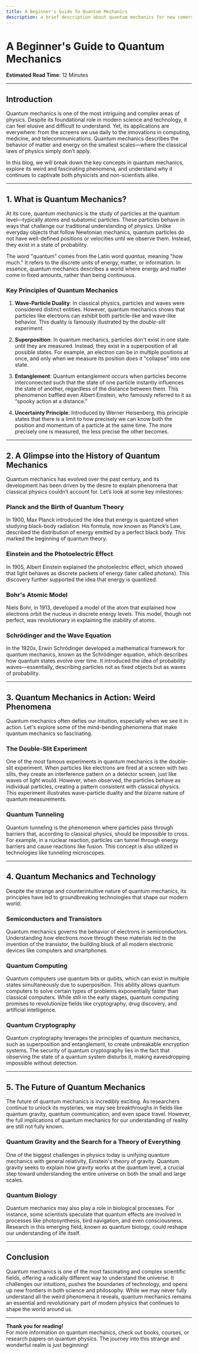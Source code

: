 ```yaml
---
title: A Beginner's Guide To Quantum Mechanics
description: a brief description about quantum mechanics for new comers to the subject 
---
```

# A Beginner's Guide to Quantum Mechanics

**Estimated Read Time**: 12 Minutes

---

## Introduction

Quantum mechanics is one of the most intriguing and complex areas of physics. Despite its foundational role in modern science and technology, it can feel elusive and difficult to understand. Yet, its applications are everywhere: from the screens we use daily to the innovations in computing, medicine, and telecommunications. Quantum mechanics describes the behavior of matter and energy on the smallest scales—where the classical laws of physics simply don’t apply.

In this blog, we will break down the key concepts in quantum mechanics, explore its weird and fascinating phenomena, and understand why it continues to captivate both physicists and non-scientists alike.

---

## 1. What is Quantum Mechanics?

At its core, quantum mechanics is the study of particles at the quantum level—typically atoms and subatomic particles. These particles behave in ways that challenge our traditional understanding of physics. Unlike everyday objects that follow Newtonian mechanics, quantum particles do not have well-defined positions or velocities until we observe them. Instead, they exist in a state of probability.

The word "quantum" comes from the Latin word *quantus*, meaning "how much." It refers to the discrete units of energy, matter, or information. In essence, quantum mechanics describes a world where energy and matter come in fixed amounts, rather than being continuous.

### Key Principles of Quantum Mechanics

1. **Wave-Particle Duality**: In classical physics, particles and waves were considered distinct entities. However, quantum mechanics shows that particles like electrons can exhibit both particle-like and wave-like behavior. This duality is famously illustrated by the *double-slit experiment*.

2. **Superposition**: In quantum mechanics, particles don't exist in one state until they are measured. Instead, they exist in a superposition of all possible states. For example, an electron can be in multiple positions at once, and only when we measure its position does it "collapse" into one state.

3. **Entanglement**: Quantum entanglement occurs when particles become interconnected such that the state of one particle instantly influences the state of another, regardless of the distance between them. This phenomenon baffled even Albert Einstein, who famously referred to it as “spooky action at a distance.”

4. **Uncertainty Principle**: Introduced by Werner Heisenberg, this principle states that there is a limit to how precisely we can know both the position and momentum of a particle at the same time. The more precisely one is measured, the less precise the other becomes.

---

## 2. A Glimpse into the History of Quantum Mechanics

Quantum mechanics has evolved over the past century, and its development has been driven by the desire to explain phenomena that classical physics couldn’t account for. Let’s look at some key milestones:

### **Planck and the Birth of Quantum Theory**  
In 1900, Max Planck introduced the idea that energy is quantized when studying black-body radiation. His formula, now known as Planck’s Law, described the distribution of energy emitted by a perfect black body. This marked the beginning of quantum theory.

### **Einstein and the Photoelectric Effect**  
In 1905, Albert Einstein explained the photoelectric effect, which showed that light behaves as discrete packets of energy (later called photons). This discovery further supported the idea that energy is quantized.

### **Bohr's Atomic Model**  
Niels Bohr, in 1913, developed a model of the atom that explained how electrons orbit the nucleus in discrete energy levels. This model, though not perfect, was revolutionary in explaining the stability of atoms.

### **Schrödinger and the Wave Equation**  
In the 1920s, Erwin Schrödinger developed a mathematical framework for quantum mechanics, known as the Schrödinger equation, which describes how quantum states evolve over time. It introduced the idea of probability waves—essentially, describing particles not as fixed objects but as waves of probability.

---

## 3. Quantum Mechanics in Action: Weird Phenomena

Quantum mechanics often defies our intuition, especially when we see it in action. Let's explore some of the mind-bending phenomena that make quantum mechanics so fascinating.

### **The Double-Slit Experiment**  
One of the most famous experiments in quantum mechanics is the double-slit experiment. When particles like electrons are fired at a screen with two slits, they create an interference pattern on a detector screen, just like waves of light would. However, when observed, the particles behave as individual particles, creating a pattern consistent with classical physics. This experiment illustrates wave-particle duality and the bizarre nature of quantum measurements.

### **Quantum Tunneling**  
Quantum tunneling is the phenomenon where particles pass through barriers that, according to classical physics, should be impossible to cross. For example, in a nuclear reaction, particles can tunnel through energy barriers and cause reactions like fusion. This concept is also utilized in technologies like tunneling microscopes.

---

## 4. Quantum Mechanics and Technology

Despite the strange and counterintuitive nature of quantum mechanics, its principles have led to groundbreaking technologies that shape our modern world.

### **Semiconductors and Transistors**  
Quantum mechanics governs the behavior of electrons in semiconductors. Understanding how electrons move through these materials led to the invention of the transistor, the building block of all modern electronic devices like computers and smartphones.

### **Quantum Computing**  
Quantum computers use quantum bits or qubits, which can exist in multiple states simultaneously due to superposition. This ability allows quantum computers to solve certain types of problems exponentially faster than classical computers. While still in the early stages, quantum computing promises to revolutionize fields like cryptography, drug discovery, and artificial intelligence.

### **Quantum Cryptography**  
Quantum cryptography leverages the principles of quantum mechanics, such as superposition and entanglement, to create unbreakable encryption systems. The security of quantum cryptography lies in the fact that observing the state of a quantum system disturbs it, making eavesdropping impossible without detection.

---

## 5. The Future of Quantum Mechanics

The future of quantum mechanics is incredibly exciting. As researchers continue to unlock its mysteries, we may see breakthroughs in fields like quantum gravity, quantum communication, and even space travel. However, the full implications of quantum mechanics for our understanding of reality are still not fully known.

### **Quantum Gravity and the Search for a Theory of Everything**  
One of the biggest challenges in physics today is unifying quantum mechanics with general relativity, Einstein's theory of gravity. Quantum gravity seeks to explain how gravity works at the quantum level, a crucial step toward understanding the entire universe on both the small and large scales.

### **Quantum Biology**  
Quantum mechanics may also play a role in biological processes. For instance, some scientists speculate that quantum effects are involved in processes like photosynthesis, bird navigation, and even consciousness. Research in this emerging field, known as quantum biology, could reshape our understanding of life itself.

---

## Conclusion

Quantum mechanics is one of the most fascinating and complex scientific fields, offering a radically different way to understand the universe. It challenges our intuitions, pushes the boundaries of technology, and opens up new frontiers in both science and philosophy. While we may never fully understand all the weird phenomena it reveals, quantum mechanics remains an essential and revolutionary part of modern physics that continues to shape the world around us.

--- 

**Thank you for reading!**  
For more information on quantum mechanics, check out books, courses, or research papers on quantum physics. The journey into this strange and wonderful realm is just beginning!
